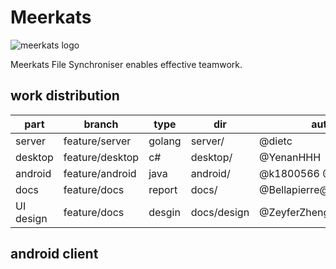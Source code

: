 # Meerkats
![meerkats logo](https://github.com/dietc/Meerkats/blob/master/docs/design/logo_v1.4/logo.jpg)

Meerkats File Synchroniser enables effective teamwork.

## work distribution

|  part         |    branch      |      type        |      dir        |     author                        |
| ------------- | -------------  | ---------------- | ----------------| ----------------------------------|
| server        | feature/server |     golang       |     server/     |     @dietc                        |
| desktop       | feature/desktop|       c#         |     desktop/    |     @YenanHHH                     |
| android       | feature/android|     java         |     android/    |@k1800566 @ZeyferZheng             |                 
| docs          | feature/docs   |     report       |     docs/       |@Bellapierre@samahghamdi           | 
| UI design     | feature/docs   |     desgin       |    docs/design  |     @ZeyferZheng                  |

## android client
